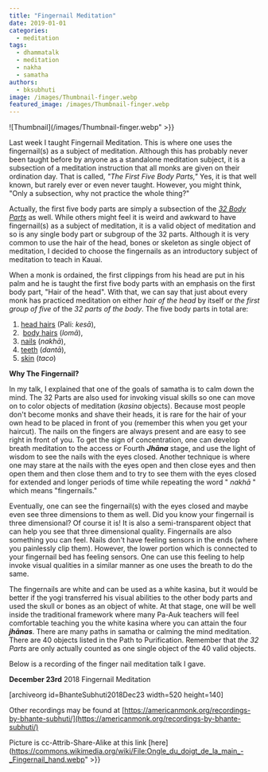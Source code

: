 ```yaml
---
title: "Fingernail Meditation"
date: 2019-01-01
categories: 
  - meditation
tags: 
  - dhammatalk
  - meditation
  - nakha
  - samatha
authors: 
  - bksubhuti
image: /images/Thumbnail-finger.webp
featured_image: /images/Thumbnail-finger.webp
---
```


![Thumbnail](/images/Thumbnail-finger.webp" >}}

Last week I taught Fingernail Meditation. This is where one uses the fingernail(s) as a subject of meditation. Although this has probably never been taught before by anyone as a standalone meditation subject, it is a subsection of a meditation instruction that all monks are given on their ordination day. That is called, _"The First Five Body Parts,"_ Yes, it is that well known, but rarely ever or even never taught. However, you might think, "Only a subsection, why not practice the whole thing?"

Actually, the first five body parts are simply a subsection of the _[32 Body Parts](https://en.wikipedia.org/wiki/Patikulamanasikara)_ as well. While others might feel it is weird and awkward to have fingernail(s) as a subject of meditation, it is a valid object of meditation and so is any single body part or subgroup of the 32 parts. Although it is very common to use the hair of the head, bones or skeleton as single object of meditation, I decided to choose the fingernails as an introductory subject of meditation to teach in Kauai.

When a monk is ordained, the first clippings from his head are put in his palm and he is taught the first five body parts with an emphasis on the first body part, "Hair of the head". With that, we can say that just about every monk has practiced meditation on either _hair of the head_ by itself or _the first group of five_ of the _32 parts of the body_. The five body parts in total are:

1. [head hairs](https://en.wikipedia.org/wiki/Hair) (Pali: _kesā_),
2.  [body hairs](https://en.wikipedia.org/wiki/Androgenic_hair) (_lomā_), 
3. [nails](https://en.wikipedia.org/wiki/Nail_(anatomy)) (_nakhā_), 
4. [teeth](https://en.wikipedia.org/wiki/Tooth) (_dantā_), 
5. [skin](https://en.wikipedia.org/wiki/Skin) (_taco_)

**Why The Fingernail?**

In my talk, I explained that one of the goals of samatha is to calm down the mind. The 32 Parts are also used for invoking visual skills so one can move on to color objects of meditation (_kasina_ objects). Because most people don't become monks and shave their heads, it is rare for the hair of your own head to be placed in front of you (remember this when you get your haircut). The nails on the fingers are always present and are easy to see right in front of you. To get the sign of concentration, one can develop breath meditation to the access or Fourth _**Jhāna**_ stage, and use the light of wisdom to see the nails with the eyes closed. Another technique is where one may stare at the nails with the eyes open and then close eyes and then open them and then close them and to try to see them with the eyes closed for extended and longer periods of time while repeating the word " _nakhā_ " which means "fingernails."

Eventually, one can see the fingernail(s) with the eyes closed and maybe even see three dimensions to them as well. Did you know your fingernail is three dimensional? Of course it is! It is also a semi-transparent object that can help you see that three dimensional quality. Fingernails are also something you can feel. Nails don't have feeling sensors in the ends (where you painlessly clip them). However, the lower portion which is connected to your fingernail bed has feeling sensors. One can use this feeling to help invoke visual qualities in a similar manner as one uses the breath to do the same.

The fingernails are white and can be used as a white kasina, but it would be better if the yogi transferred his visual abilities to the other body parts and used the skull or bones as an object of white. At that stage, one will be well inside the traditional framework where many Pa-Auk teachers will feel comfortable teaching you the white kasina where you can attain the four _**jhānas**_. There are many paths in samatha or calming the mind meditation. There are 40 objects listed in the Path to Purification. Remember that _the 32 Parts_ are only actually counted as one single object of the 40 valid objects.

Below is a recording of the finger nail meditation talk I gave.

**December 23rd** 2018 Fingernail Meditation

\[archiveorg id=BhanteSubhuti2018Dec23 width=520 height=140\]

Other recordings may be found at [https://americanmonk.org/recordings-by-bhante-subhuti/](https://americanmonk.org/recordings-by-bhante-subhuti/)

Picture is cc-Attrib-Share-Alike at this link [here](https://commons.wikimedia.org/wiki/File:Ongle_du_doigt_de_la_main_-_Fingernail_hand.webp" >}}
